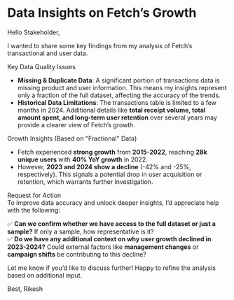 # Data Insights on Fetch’s Growth

Hello Stakeholder,

I wanted to share some key findings from my analysis of Fetch’s transactional and user data.

Key Data Quality Issues  
- **Missing & Duplicate Data**: A significant portion of transactions data is missing product and user information. This means my insights represent only a fraction of the full dataset, affecting the accuracy of the trends.  
- **Historical Data Limitations**: The transactions table is limited to a few months in 2024. Additional details like **total receipt volume, total amount spent, and long-term user retention** over several years may provide a clearer view of Fetch’s growth.  

Growth Insights (Based on "Fractional" Data)  
- Fetch experienced **strong growth** from **2015-2022**, reaching **28k unique users** with **40% YoY growth** in 2022.  
- However, **2023 and 2024 show a decline** (-42% and -25%, respectively). This signals a potential drop in user acquisition or retention, which warrants further investigation.  

Request for Action  
To improve data accuracy and unlock deeper insights, I’d appreciate help with the following:  

✅ **Can we confirm whether we have access to the full dataset or just a sample?** If only a sample, how representative is it?  
✅ **Do we have any additional context on why user growth declined in 2023-2024?** Could external factors like **management changes** or **campaign shifts** be contributing to this decline?  

Let me know if you’d like to discuss further! Happy to refine the analysis based on additional input.  

Best, 
Rikesh

